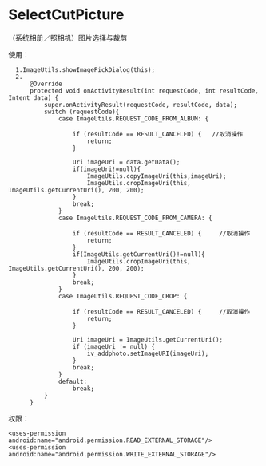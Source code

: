 # SelectCutPicture
（系统相册／照相机）图片选择与裁剪

使用：

      1.ImageUtils.showImagePickDialog(this);
      2.
          @Override
          protected void onActivityResult(int requestCode, int resultCode, Intent data) {
              super.onActivityResult(requestCode, resultCode, data);
              switch (requestCode){
                  case ImageUtils.REQUEST_CODE_FROM_ALBUM: {
      
                      if (resultCode == RESULT_CANCELED) {   //取消操作
                          return;
                      }
      
                      Uri imageUri = data.getData();
                      if(imageUri!=null){
                          ImageUtils.copyImageUri(this,imageUri);
                          ImageUtils.cropImageUri(this, ImageUtils.getCurrentUri(), 200, 200);
                      }
                      break;
                  }
                  case ImageUtils.REQUEST_CODE_FROM_CAMERA: {
      
                      if (resultCode == RESULT_CANCELED) {     //取消操作
                          return;
                      }
                      if(ImageUtils.getCurrentUri()!=null){
                          ImageUtils.cropImageUri(this, ImageUtils.getCurrentUri(), 200, 200);
                      }
                      break;
                  }
                  case ImageUtils.REQUEST_CODE_CROP: {
      
                      if (resultCode == RESULT_CANCELED) {     //取消操作
                          return;
                      }
      
                      Uri imageUri = ImageUtils.getCurrentUri();
                      if (imageUri != null) {
                          iv_addphoto.setImageURI(imageUri);
                      }
                      break;
                  }
                  default:
                      break;
              }
          }

权限：

    <uses-permission android:name="android.permission.READ_EXTERNAL_STORAGE"/>
    <uses-permission android:name="android.permission.WRITE_EXTERNAL_STORAGE"/>
